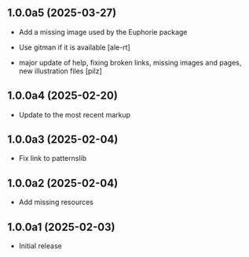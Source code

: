 ## 1.0.0a5 (2025-03-27)


- Add a missing image used by the Euphorie package

- Use gitman if it is available
  [ale-rt]

- major update of help, fixing broken links, missing images and pages, new illustration files
  [pilz]


## 1.0.0a4 (2025-02-20)


- Update to the most recent markup


## 1.0.0a3 (2025-02-04)


- Fix link to patternslib


## 1.0.0a2 (2025-02-04)


- Add missing resources


## 1.0.0a1 (2025-02-03)

- Initial release
